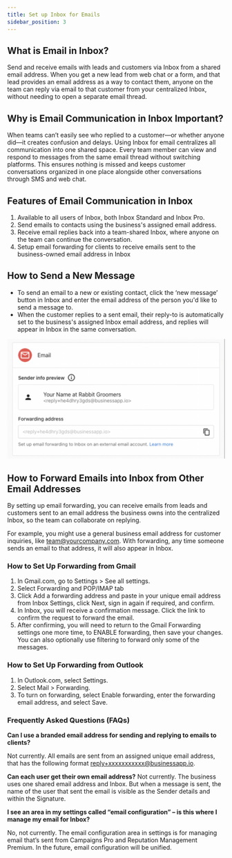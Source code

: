 ```yaml
---
title: Set up Inbox for Emails 
sidebar_position: 3
---
```

## What is Email in Inbox?

Send and receive emails with leads and customers via Inbox from a shared email address. When you get a new lead from web chat or a form, and that lead provides an email address as a way to contact them, anyone on the team can reply via email to that customer from your centralized Inbox, without needing to open a separate email thread.

## Why is Email Communication in Inbox Important?

When teams can’t easily see who replied to a customer—or whether anyone did—it creates confusion and delays. Using Inbox for email centralizes all communication into one shared space. Every team member can view and respond to messages from the same email thread without switching platforms. This ensures nothing is missed and keeps customer conversations organized in one place alongside other conversations through SMS and web chat.

## Features of Email Communication in Inbox

1. Available to all users of Inbox, both Inbox Standard and Inbox Pro.
2. Send emails to contacts using the business's assigned email address.
3. Receive email replies back into a team-shared Inbox, where anyone on the team can continue the conversation.
4. Setup email forwarding for clients to receive emails sent to the business-owned email address in Inbox

## How to Send a New Message

* To send an email to a new or existing contact, click the ‘new message’ button in Inbox and enter the email address of the person you'd like to send a message to.
* When the customer replies to a sent email, their reply-to is automatically set to the business's assigned Inbox email address, and replies will appear in Inbox in the same conversation.

![](./img/email_setup.png)

## How to Forward Emails into Inbox from Other Email Addresses

By setting up email forwarding, you can receive emails from leads and customers sent to an email address the business owns into the centralized Inbox, so the team can collaborate on replying.

For example, you might use a general business email address for customer inquiries, like team@yourcompany.com. With forwarding, any time someone sends an email to that address, it will also appear in Inbox.

### How to Set Up Forwarding from Gmail

1. In Gmail.com, go to Settings > See all settings.
2. Select Forwarding and POP/IMAP tab
3. Click Add a forwarding address and paste in your unique email address from Inbox Settings, click Next, sign in again if required, and confirm.
4. In Inbox, you will receive a confirmation message. Click the link to confirm the request to forward the email.
5. After confirming, you will need to return to the Gmail Forwarding settings one more time, to ENABLE forwarding, then save your changes. You can also optionally use filtering to forward only some of the messages.

### How to Set Up Forwarding from Outlook

1. In Outlook.com, select Settings.
2. Select Mail > Forwarding.
3. To turn on forwarding, select Enable forwarding, enter the forwarding email address, and select Save.

### Frequently Asked Questions (FAQs)

**Can I use a branded email address for sending and replying to emails to clients?**

Not currently. All emails are sent from an assigned unique email address, that has the following format reply+xxxxxxxxxxx@businessapp.io.

**Can each user get their own email address?**
Not currently. The business uses one shared email address and Inbox. But when a message is sent, the name of the user that sent the email is visible as the Sender details and within the Signature.

**I see an area in my settings called “email configuration” – is this where I manage my email for Inbox?**

No, not currently. The email configuration area in settings is for managing email that’s sent from Campaigns Pro and Reputation Management Premium. In the future, email configuration will be unified.
